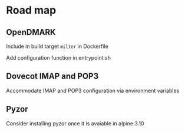 # Road map

## OpenDMARK

Include in build target `milter` in Dockerfile

Add configuration function in entrypoint.sh

## Dovecot IMAP and POP3

Accommodate IMAP and POP3 configuration via environment variables

## Pyzor

Consider installing pyzor once it is avaiable in alpine:3.10
